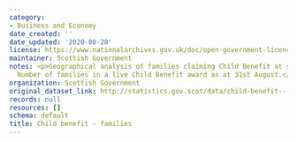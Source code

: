 ```yaml
---
category:
- Business and Economy
date_created: ''
date_updated: '2020-08-28'
license: https://www.nationalarchives.gov.uk/doc/open-government-licence/version/3/
maintainer: Scottish Government
notes: <p>Geographical analysis of families claiming Child Benefit at small area levels.
  Number of families in a live Child Benefit award as at 31st August.</p>
organization: Scottish Government
original_dataset_link: http://statistics.gov.scot/data/child-benefit---families
records: null
resources: []
schema: default
title: Child benefit - families
---
```

